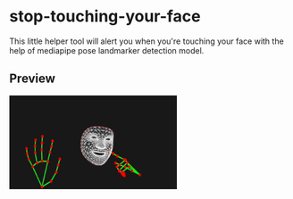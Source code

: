 # stop-touching-your-face
This little helper tool will alert you when you're touching your face with the help of mediapipe pose landmarker detection model.

## Preview
<img src="image.png" width="300">